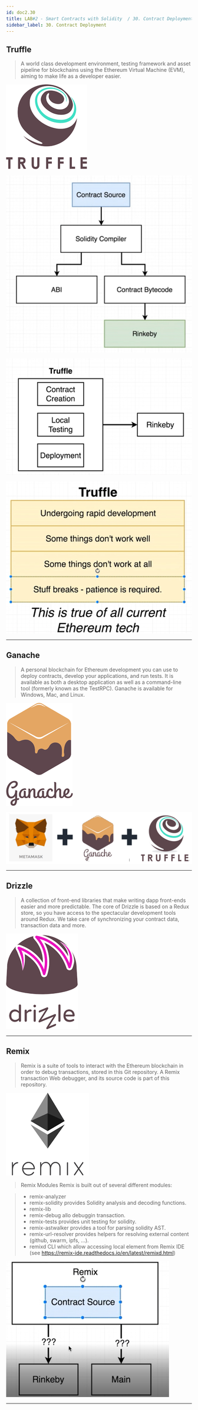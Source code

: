 ```yaml
---
id: doc2.30
title: LAB#2 - Smart Contracts with Solidity  / 30. Contract Deployment
sidebar_label: 30. Contract Deployment
---
```


## Truffle

> A world class development environment, testing framework and asset pipeline for blockchains using the Ethereum Virtual Machine (EVM), aiming to make life as a developer easier.

![alt text](.\assets\Imagem30_1.png)


![alt text](.\assets\Imagem30_2.jpg)



![alt text](.\assets\Imagem30_3.jpg)




![alt text](.\assets\Imagem30_6.jpg)




---

## Ganache

> A personal blockchain for Ethereum development you can use to deploy contracts, develop your applications, and run tests. It is available as both a desktop application as well as a command-line tool (formerly known as the TestRPC). Ganache is available for Windows, Mac, and Linux.

![alt text](.\assets\ganache.png)



![alt text](.\assets\Imagem30_4.jpg)



---

## Drizzle

> A collection of front-end libraries that make writing dapp front-ends easier and more predictable. The core of Drizzle is based on a Redux store, so you have access to the spectacular development tools around Redux. We take care of synchronizing your contract data, transaction data and more.

![alt text](.\assets\drizzle.png)



---

## Remix

> Remix is a suite of tools to interact with the Ethereum blockchain in order to debug transactions, stored in this Git repository. A Remix transaction Web debugger, and its source code is part of this repository.


![alt text](.\assets\remix.png)


> Remix Modules
> Remix is built out of several different modules:

> - remix-analyzer
> - remix-solidity provides Solidity analysis and decoding functions.
> - remix-lib
> - remix-debug allo debuggin transaction.
> - remix-tests provides unit testing for solidity.
> - remix-astwalker provides a tool for parsing solidity AST.
> - remix-url-resolver provides helpers for resolving external content (github, swarm, ipfs, ...).
> - remixd CLI which allow accessing local element from Remix IDE (see https://remix-ide.readthedocs.io/en/latest/remixd.html)



![alt text](.\assets\Imagem30_1.jpg)


---







